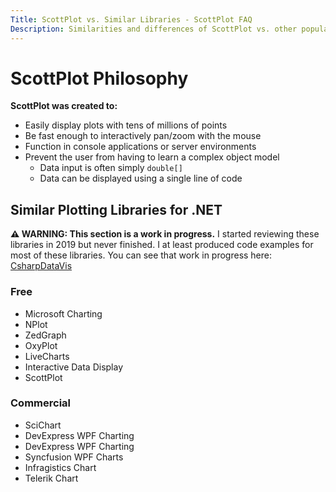 ```yaml
---
Title: ScottPlot vs. Similar Libraries - ScottPlot FAQ
Description: Similarities and differences of ScottPlot vs. other popular .NET plotting libraries
---
```


# ScottPlot Philosophy

**ScottPlot was created to:**

* Easily display plots with tens of millions of points
* Be fast enough to interactively pan/zoom with the mouse
* Function in console applications or server environments
* Prevent the user from having to learn a complex object model
  * Data input is often simply `double[]`
  * Data can be displayed using a single line of code

## Similar Plotting Libraries for .NET

**⚠️ WARNING: This section is a work in progress.** I started reviewing these libraries in 2019 but never finished. I at least produced code examples for most of these libraries. You can see that work in progress here: [CsharpDataVis](https://swharden.com/CsharpDataVis/#free-and-open-source-charting-libraries)

### Free
* Microsoft Charting
* NPlot
* ZedGraph
* OxyPlot
* LiveCharts
* Interactive Data Display
* ScottPlot

### Commercial
* SciChart
* DevExpress WPF Charting
* DevExpress WPF Charting
* Syncfusion WPF Charts
* Infragistics Chart
* Telerik Chart